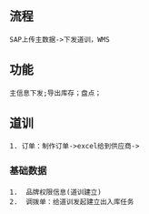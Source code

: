 ## 流程
    SAP上传主数据->下发道训，WMS

## 功能
    主信息下发;导出库存；盘点；

## 道训
    1. 订单：制作订单->excel给到供应商->

### 基础数据  
    1.  品牌权限信息(道训建立)
    2.  调拨单：给道训发起建立出入库任务    